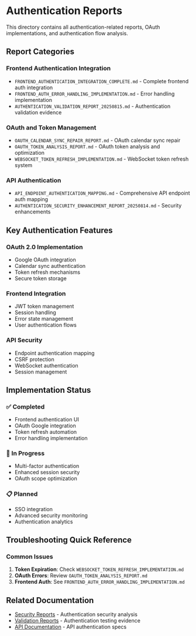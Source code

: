 # Authentication Reports

This directory contains all authentication-related reports, OAuth implementations, and authentication flow analysis.

## Report Categories

### Frontend Authentication Integration
- `FRONTEND_AUTHENTICATION_INTEGRATION_COMPLETE.md` - Complete frontend auth integration
- `FRONTEND_AUTH_ERROR_HANDLING_IMPLEMENTATION.md` - Error handling implementation
- `AUTHENTICATION_VALIDATION_REPORT_20250815.md` - Authentication validation evidence

### OAuth and Token Management
- `OAUTH_CALENDAR_SYNC_REPAIR_REPORT.md` - OAuth calendar sync repair
- `OAUTH_TOKEN_ANALYSIS_REPORT.md` - OAuth token analysis and optimization
- `WEBSOCKET_TOKEN_REFRESH_IMPLEMENTATION.md` - WebSocket token refresh system

### API Authentication
- `API_ENDPOINT_AUTHENTICATION_MAPPING.md` - Comprehensive API endpoint auth mapping
- `AUTHENTICATION_SECURITY_ENHANCEMENT_REPORT_20250814.md` - Security enhancements

## Key Authentication Features

### OAuth 2.0 Implementation
- Google OAuth integration
- Calendar sync authentication
- Token refresh mechanisms
- Secure token storage

### Frontend Integration
- JWT token management
- Session handling
- Error state management
- User authentication flows

### API Security
- Endpoint authentication mapping
- CSRF protection
- WebSocket authentication
- Session management

## Implementation Status

### ✅ Completed
- Frontend authentication UI
- OAuth Google integration
- Token refresh automation
- Error handling implementation

### 🔄 In Progress
- Multi-factor authentication
- Enhanced session security
- OAuth scope optimization

### 📋 Planned
- SSO integration
- Advanced security monitoring
- Authentication analytics

## Troubleshooting Quick Reference

### Common Issues
1. **Token Expiration**: Check `WEBSOCKET_TOKEN_REFRESH_IMPLEMENTATION.md`
2. **OAuth Errors**: Review `OAUTH_TOKEN_ANALYSIS_REPORT.md`
3. **Frontend Auth**: See `FRONTEND_AUTH_ERROR_HANDLING_IMPLEMENTATION.md`

## Related Documentation
- [Security Reports](../security/) - Authentication security analysis
- [Validation Reports](../validation/) - Authentication testing evidence
- [API Documentation](../../API_DOCUMENTATION.md) - API authentication specs